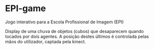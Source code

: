 # EPI-game
Jogo interativo para a Escola Profissional de Imagem (EPI)

Display de uma chuva de objetos (cubos) que desaparecem quando tocados por dois agentes.
A posição destes últimos é controlada pelas mãos do utilizador, captada pela kinect.


